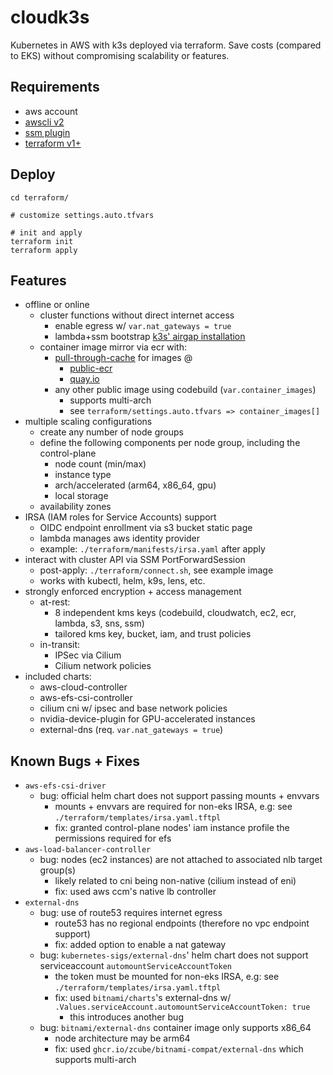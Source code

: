 # cloudk3s
Kubernetes in AWS with k3s deployed via terraform. Save costs (compared to EKS) without compromising scalability or features.

## Requirements
* aws account
* [awscli v2](https://docs.aws.amazon.com/cli/latest/userguide/getting-started-install.html)
* [ssm plugin](https://docs.aws.amazon.com/systems-manager/latest/userguide/session-manager-working-with-install-plugin.html#install-plugin-linux)
* [terraform v1+](https://developer.hashicorp.com/terraform/downloads)

## Deploy
```shell
cd terraform/

# customize settings.auto.tfvars

# init and apply
terraform init
terraform apply
```

## Features
* offline or online
  * cluster functions without direct internet access
    * enable egress w/ `var.nat_gateways = true`
    * lambda+ssm bootstrap [k3s' airgap installation](https://docs.k3s.io/installation/airgap)
  * container image mirror via ecr with:
    * [pull-through-cache](https://docs.aws.amazon.com/AmazonECR/latest/userguide/pull-through-cache.html) for images @
      * [public-ecr](https://gallery.ecr.aws/docker)
      * [quay.io](https://quay.io/search)
    * any other public image using codebuild (`var.container_images`)
      * supports multi-arch
      * see `terraform/settings.auto.tfvars => container_images[]`
* multiple scaling configurations
  * create any number of node groups
  * define the following components per node group, including the control-plane
    * node count (min/max)
    * instance type
    * arch/accelerated (arm64, x86_64, gpu)
    * local storage
  * availability zones
* IRSA (IAM roles for Service Accounts) support
  * OIDC endpoint enrollment via s3 bucket static page
  * lambda manages aws identity provider
  * example: `./terraform/manifests/irsa.yaml` after apply
* interact with cluster API via SSM PortForwardSession
  * post-apply: `./terraform/connect.sh`, see example image
  * works with kubectl, helm, k9s, lens, etc.
* strongly enforced encryption + access management
  * at-rest:
    * 8 independent kms keys (codebuild, cloudwatch, ec2, ecr, lambda, s3, sns, ssm)
    * tailored kms key, bucket, iam, and trust policies
  * in-transit:
    * IPSec via Cilium
    * Cilium network policies
* included charts:
  * aws-cloud-controller
  * aws-efs-csi-controller
  * cilium cni w/ ipsec and base network policies
  * nvidia-device-plugin for GPU-accelerated instances
  * external-dns (req. `var.nat_gateways = true`)

## Known Bugs + Fixes
* `aws-efs-csi-driver`
  * bug: official helm chart does not support passing mounts + envvars
    * mounts + envvars are required for non-eks IRSA, e.g: see `./terraform/templates/irsa.yaml.tftpl`
    * fix: granted control-plane nodes' iam instance profile the permissions required for efs
* `aws-load-balancer-controller`
  * bug: nodes (ec2 instances) are not attached to associated nlb target group(s)
    * likely related to cni being non-native (cilium instead of eni)
    * fix: used aws ccm's native lb controller
* `external-dns`
  * bug: use of route53 requires internet egress
    * route53 has no regional endpoints (therefore no vpc endpoint support)
    * fix: added option to enable a nat gateway
  * bug: `kubernetes-sigs/external-dns`' helm chart does not support serviceaccount `automountServiceAccountToken`
    * the token must be mounted for non-eks IRSA, e.g: see `./terraform/templates/irsa.yaml.tftpl`
    * fix: used `bitnami/charts`'s external-dns w/ `.Values.serviceAccount.automountServiceAccountToken: true`
      * this introduces another bug
  * bug: `bitnami/external-dns` container image only supports x86_64
    * node architecture may be arm64
    * fix: used `ghcr.io/zcube/bitnami-compat/external-dns` which supports multi-arch

